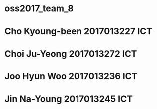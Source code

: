 # oss2017_team_8

# Cho Kyoung-been 2017013227 ICT
# Choi Ju-Yeong 2017013272 ICT
# Joo Hyun Woo 2017013236 ICT
# Jin Na-Young 2017013245 ICT
